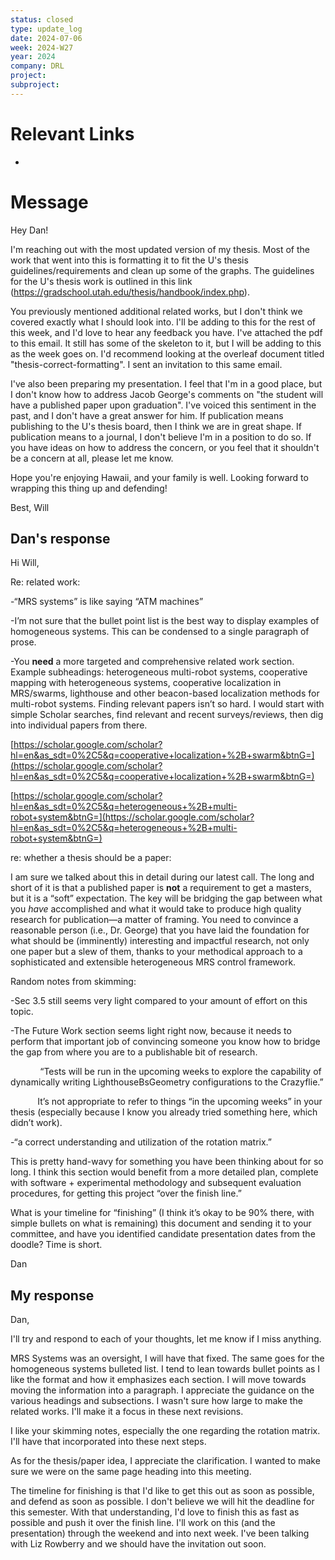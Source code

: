 ```yaml
---
status: closed
type: update_log
date: 2024-07-06
week: 2024-W27
year: 2024
company: DRL
project: 
subproject:
---
```

# Relevant Links
- 

# Message
Hey Dan!

I'm reaching out with the most updated version of my thesis. Most of the work that went into this is formatting it to fit the U's thesis guidelines/requirements and clean up some of the graphs. The guidelines for the U's thesis work is outlined in this link (https://gradschool.utah.edu/thesis/handbook/index.php).

You previously mentioned additional related works, but I don't think we covered exactly what I should look into. I'll be adding to this for the rest of this week, and I'd love to hear any feedback you have. I've attached the pdf to this email. It still has some of the skeleton to it, but I will be adding to this as the week goes on. I'd recommend looking at the overleaf document titled "thesis-correct-formatting". I sent an invitation to this same email.

I've also been preparing my presentation. I feel that I'm in a good place, but I don't know how to address Jacob George's comments on "the student will have a published paper upon graduation". I've voiced this sentiment in the past, and I don't have a great answer for him. If publication means publishing to the U's thesis board, then I think we are in great shape. If publication means to a journal, I don't believe I'm in a position to do so. If you have ideas on how to address the concern, or you feel that it shouldn't be a concern at all, please let me know.  

Hope you're enjoying Hawaii, and your family is well. Looking forward to wrapping this thing up and defending!

Best,
Will

## Dan's response
Hi Will,

Re: related work:

-“MRS systems” is like saying “ATM machines”

-I’m not sure that the bullet point list is the best way to display examples of homogeneous systems. This can be condensed to a single paragraph of prose.

-You **need** a more targeted and comprehensive related work section. Example subheadings: heterogeneous multi-robot systems, cooperative mapping with heterogeneous systems, cooperative localization in MRS/swarms, lighthouse and other beacon-based localization methods for multi-robot systems. Finding relevant papers isn’t so hard. I would start with simple Scholar searches, find relevant and recent surveys/reviews, then dig into individual papers from there.

[https://scholar.google.com/scholar?hl=en&as_sdt=0%2C5&q=cooperative+localization+%2B+swarm&btnG=](https://scholar.google.com/scholar?hl=en&as_sdt=0%2C5&q=cooperative+localization+%2B+swarm&btnG=)

[https://scholar.google.com/scholar?hl=en&as_sdt=0%2C5&q=heterogeneous+%2B+multi-robot+system&btnG=](https://scholar.google.com/scholar?hl=en&as_sdt=0%2C5&q=heterogeneous+%2B+multi-robot+system&btnG=)

re: whether a thesis should be a paper:

I am sure we talked about this in detail during our latest call. The long and short of it is that a published paper is **not** a requirement to get a masters, but it is a “soft” expectation. The key will be bridging the gap between what you _have_ accomplished and what it would take to produce high quality research for publication—a matter of framing. You need to convince a reasonable person (i.e., Dr. George) that you have laid the foundation for what should be (imminently) interesting and impactful research, not only one paper but a slew of them, thanks to your methodical approach to a sophisticated and extensible heterogeneous MRS control framework.

Random notes from skimming:

-Sec 3.5 still seems very light compared to your amount of effort on this topic.

-The Future Work section seems light right now, because it needs to perform that important job of convincing someone you know how to bridge the gap from where you are to a publishable bit of research.

            “Tests will be run in the upcoming weeks to explore the capability of dynamically writing LighthouseBsGeometry configurations to the Crazyflie.”

           It’s not appropriate to refer to things “in the upcoming weeks” in your thesis (especially because I know you already tried something here, which didn’t work).

-“a correct understanding and utilization of the rotation matrix.”

This is pretty hand-wavy for something you have been thinking about for so long. I think this section would benefit from a more detailed plan, complete with software + experimental methodology and subsequent evaluation procedures, for getting this project “over the finish line.”

What is your timeline for “finishing” (I think it’s okay to be 90% there, with simple bullets on what is remaining) this document and sending it to your committee, and have you identified candidate presentation dates from the doodle? Time is short.

Dan

## My response
Dan,

I'll try and respond to each of your thoughts, let me know if I miss anything.

MRS Systems was an oversight, I will have that fixed. The same goes for the homogeneous systems bulleted list. I tend to lean towards bullet points as I like the format and how it emphasizes each section. I will move towards moving the information into a paragraph. I appreciate the guidance on the various headings and subsections. I wasn't sure how large to make the related works. I'll make it a focus in these next revisions.    

I like your skimming notes, especially the one regarding the rotation matrix. I'll have that incorporated into these next steps. 

As for the thesis/paper idea, I appreciate the clarification. I wanted to make sure we were on the same page heading into this meeting. 

The timeline for finishing is that I'd like to get this out as soon as possible, and defend as soon as possible. I don't believe we will hit the deadline for this semester. With that understanding, I'd love to finish this as fast as possible and push it over the finish line. I'll work on this (and the presentation) through the weekend and into next week. I've been talking with Liz Rowberry and we should have the invitation out soon. 